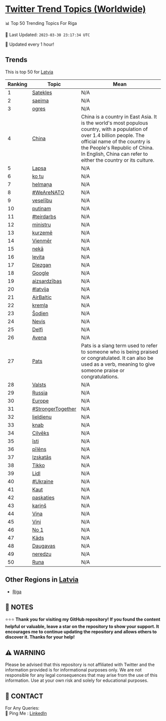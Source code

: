 [Twitter Trend Topics (Worldwide)](https://github.com/ErcinDedeoglu/Twitter-Trend-Topics)
==========


📊 Top 50 Trending Topics For Riga

📆 Last Updated: `2023-03-30 23:17:34 UTC`

🔧 Updated every 1 hour!


## Trends

This is top 50 for [Latvia](</Latvia>)

| Ranking | Topic | Mean |
| ------- | ------------ | ------------ |
| 1 | [Satekles](http://twitter.com/search?q=Satekles) | N/A |
| 2 | [saeima](http://twitter.com/search?q=saeima) | N/A |
| 3 | [ogres](http://twitter.com/search?q=ogres) | N/A |
| 4 | [China](http://twitter.com/search?q=China) | China is a country in East Asia. It is the world's most populous country, with a population of over 1.4 billion people. The official name of the country is the People's Republic of China. In English, China can refer to either the country or its culture. |
| 5 | [Lapsa](http://twitter.com/search?q=Lapsa) | N/A |
| 6 | [ko tu](http://twitter.com/search?q=ko+tu) | N/A |
| 7 | [helmaņa](http://twitter.com/search?q=helma%c5%86a) | N/A |
| 8 | [#WeAreNATO](http://twitter.com/search?q=%23WeAreNATO) | N/A |
| 9 | [veselību](http://twitter.com/search?q=vesel%c4%abbu) | N/A |
| 10 | [putinam](http://twitter.com/search?q=putinam) | N/A |
| 11 | [#teirdarbs](http://twitter.com/search?q=%23teirdarbs) | N/A |
| 12 | [ministru](http://twitter.com/search?q=ministru) | N/A |
| 13 | [kurzemē](http://twitter.com/search?q=kurzem%c4%93) | N/A |
| 14 | [Vienmēr](http://twitter.com/search?q=Vienm%c4%93r) | N/A |
| 15 | [nekā](http://twitter.com/search?q=nek%c4%81) | N/A |
| 16 | [levita](http://twitter.com/search?q=levita) | N/A |
| 17 | [Diezgan](http://twitter.com/search?q=Diezgan) | N/A |
| 18 | [Google](http://twitter.com/search?q=Google) | N/A |
| 19 | [aizsardzības](http://twitter.com/search?q=aizsardz%c4%abbas) | N/A |
| 20 | [#latvija](http://twitter.com/search?q=%23latvija) | N/A |
| 21 | [AirBaltic](http://twitter.com/search?q=AirBaltic) | N/A |
| 22 | [kremļa](http://twitter.com/search?q=krem%c4%bca) | N/A |
| 23 | [Šodien](http://twitter.com/search?q=%c5%a0odien) | N/A |
| 24 | [Nevis](http://twitter.com/search?q=Nevis) | N/A |
| 25 | [Delfi](http://twitter.com/search?q=Delfi) | N/A |
| 26 | [Avena](http://twitter.com/search?q=Avena) | N/A |
| 27 | [Pats](http://twitter.com/search?q=Pats) | Pats is a slang term used to refer to someone who is being praised or congratulated. It can also be used as a verb, meaning to give someone praise or congratulations. |
| 28 | [Valsts](http://twitter.com/search?q=Valsts) | N/A |
| 29 | [Russia](http://twitter.com/search?q=Russia) | N/A |
| 30 | [Europe](http://twitter.com/search?q=Europe) | N/A |
| 31 | [#StrongerTogether](http://twitter.com/search?q=%23StrongerTogether) | N/A |
| 32 | [lieldienu](http://twitter.com/search?q=lieldienu) | N/A |
| 33 | [knab](http://twitter.com/search?q=knab) | N/A |
| 34 | [Cilvēks](http://twitter.com/search?q=Cilv%c4%93ks) | N/A |
| 35 | [īsti](http://twitter.com/search?q=%c4%absti) | N/A |
| 36 | [pīlēns](http://twitter.com/search?q=p%c4%abl%c4%93ns) | N/A |
| 37 | [Izskatās](http://twitter.com/search?q=Izskat%c4%81s) | N/A |
| 38 | [Tikko](http://twitter.com/search?q=Tikko) | N/A |
| 39 | [Lidl](http://twitter.com/search?q=Lidl) | N/A |
| 40 | [#Ukraine](http://twitter.com/search?q=%23Ukraine) | N/A |
| 41 | [Kaut](http://twitter.com/search?q=Kaut) | N/A |
| 42 | [paskaties](http://twitter.com/search?q=paskaties) | N/A |
| 43 | [kariņš](http://twitter.com/search?q=kari%c5%86%c5%a1) | N/A |
| 44 | [Viņa](http://twitter.com/search?q=Vi%c5%86a) | N/A |
| 45 | [Viņi](http://twitter.com/search?q=Vi%c5%86i) | N/A |
| 46 | [No 1](http://twitter.com/search?q=No+1) | N/A |
| 47 | [Kāds](http://twitter.com/search?q=K%c4%81ds) | N/A |
| 48 | [Daugavas](http://twitter.com/search?q=Daugavas) | N/A |
| 49 | [neredzu](http://twitter.com/search?q=neredzu) | N/A |
| 50 | [Runa](http://twitter.com/search?q=Runa) | N/A |



## Other Regions in [Latvia](</Latvia>)

* [Riga](</Latvia/Riga.md>)



## 📝 NOTES

⭐⭐⭐ **Thank you for visiting my GitHub repository! If you found the content helpful or valuable, leave a star on the repository to show your support. It encourages me to continue updating the repository and allows others to discover it. Thanks for your help!**


## ⚠️ WARNING

Please be advised that this repository is not affiliated with Twitter and the information provided is for informational purposes only. We are not responsible for any legal consequences that may arise from the use of this information. Use at your own risk and solely for educational purposes.


## 📨 CONTACT

 For Any Queries:  
            🏓 Ping Me : [LinkedIn](https://www.linkedin.com/in/ercindedeoglu/)
